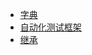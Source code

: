 * [字典
  ](god/python_note/README.md)
* [自动化测试框架](god/auto-unitest/4.1_automa-layer.md)
* [继承](god/python_note/继承.md)
